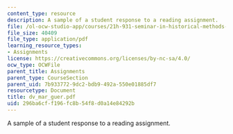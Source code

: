 ```yaml
---
content_type: resource
description: A sample of a student response to a reading assignment.
file: /ol-ocw-studio-app/courses/21h-931-seminar-in-historical-methods-spring-2004/296ba6cff196fc8b54f8d0a14e84292b_dv_mar_guer.pdf
file_size: 40409
file_type: application/pdf
learning_resource_types:
- Assignments
license: https://creativecommons.org/licenses/by-nc-sa/4.0/
ocw_type: OCWFile
parent_title: Assignments
parent_type: CourseSection
parent_uid: 7b933772-9dc2-bdb9-492a-550e01885df7
resourcetype: Document
title: dv_mar_guer.pdf
uid: 296ba6cf-f196-fc8b-54f8-d0a14e84292b
---
```

A sample of a student response to a reading assignment.